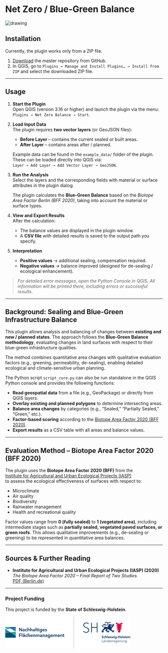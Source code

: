 # Net Zero / Blue-Green Balance

<img src="https://github.com/NFM-Flensburg/Netto-Null-Bilanzierung/blob/main/icons/icon.png" alt="drawing" width="200"/> 

## Installation

Currently, the plugin works only from a ZIP file.

1. [Download](https://github.com/NFM-Flensburg/Netto-Null-Bilanzierung/archive/master.zip) the master repository from GitHub.  
2. In QGIS, go to `Plugins → Manage and Install Plugins… → Install from ZIP` and select the downloaded ZIP file.  

---

## Usage

1. **Start the Plugin**  
   Open QGIS (version 3.16 or higher) and launch the plugin via the menu:  
   `Plugins → Net Zero Balance → Start`.

2. **Load Input Data**  
   The plugin requires **two vector layers** (or GeoJSON files):

   * **Before Layer** – contains the current sealed or built areas.  
   * **After Layer** – contains areas after / planned.

   Example data can be found in the `example_data/` folder of the plugin.  
   These can be loaded directly into QGIS via:  
   `Layer → Add Layer → Add Vector Layer → GeoJSON`.

3. **Run the Analysis**  
   Select the layers and the corresponding fields with material or surface attributes in the plugin dialog.   

   The plugin calculates the **Blue-Green Balance** based on the *Biotope Area Factor Berlin (BFF 2020)*, taking into account the material or surface types.

4. **View and Export Results**  
   After the calculation:

   * The balance values are displayed in the plugin window.  
   * A **CSV file** with detailed results is saved to the output path you specify.  

5. **Interpretation**  
   * **Positive values** → additional sealing, compensation required.  
   * **Negative values** → balance improved (designed for de-sealing / ecological enhancement).  

> *For detailed error messages, open the Python Console in QGIS. All information will be printed there, including errors or successful results.*

---

## Background: Sealing and Blue-Green Infrastructure Balance

This plugin allows analysis and balancing of changes between **existing and new / planned states**. The approach follows the **Blue-Green Balance methodology**, evaluating changes in land surfaces with respect to their blue-green infrastructure qualities.  

The method combines quantitative area changes with qualitative evaluation factors (e.g., greening, permeability, de-sealing), enabling detailed ecological and climate-sensitive urban planning.

The Python script `script_core.py` can also be run standalone in the QGIS Python console and provides the following functions:

- **Read geospatial data** from a file (e.g., GeoPackage) or directly from QGIS layers.  
- **Overlay existing and planned polygons** to determine intersecting areas.  
- **Balance area changes** by categories (e.g., “Sealed,” “Partially Sealed,” “Green,” etc.).  
- **Factor-based scoring** according to the [Biotope Area Factor 2020 (BFF 2020)](https://www.berlin.de/sen/uvk/_assets/natur-gruen/landschaftsplanung/bff-biotopflaechenfaktor/broschuere_bff_gesamtbericht_iasp_20201215.pdf).  
- **Export results** as a CSV table with all areas and balance values.  

---

## Evaluation Method – Biotope Area Factor 2020 (BFF 2020)

The plugin uses the **Biotope Area Factor 2020 (BFF)** from the  
[Institute for Agricultural and Urban Ecological Projects (IASP)](https://www.berlin.de/sen/uvk/_assets/natur-gruen/landschaftsplanung/bff-biotopflaechenfaktor/broschuere_bff_gesamtbericht_iasp_20201215.pdf)  
to assess the ecological effectiveness of surfaces with respect to:

- Microclimate  
- Air quality  
- Biodiversity  
- Rainwater management  
- Health and recreational quality  

Factor values range from **0 (fully sealed)** to **1 (vegetated area)**, including intermediate stages such as **partially sealed, vegetated paved surfaces, or green roofs**. This allows qualitative improvements (e.g., de-sealing or greening) to be represented in quantitative area balances.

---

## Sources & Further Reading

- **Institute for Agricultural and Urban Ecological Projects (IASP) (2020)**  
  *The Biotope Area Factor 2020 – Final Report of Two Studies*  
  [PDF (Berlin.de)](https://www.berlin.de/sen/uvk/_assets/natur-gruen/landschaftsplanung/bff-biotopflaechenfaktor/broschuere_bff_gesamtbericht_iasp_20201215.pdf)

---

### Project Funding

This project is funded by the **State of Schleswig-Holstein**.

<img src="nfm_logo.JPG" alt="drawing" width="400"/>
